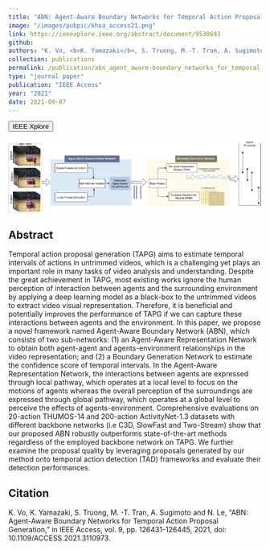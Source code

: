 ```yaml
---
title: "ABN: Agent-Aware Boundary Networks for Temporal Action Proposal Generation"
image: "/images/pubpic/khoa_access21.png"
link: https://ieeexplore.ieee.org/abstract/document/9530693
github: 
authors: "K. Vo, <b>K. Yamazaki</b>, S. Truong, M.-T. Tran, A. Sugimoto, and N. Le"
collection: publications
permalink: /publication/abn_agent_aware-boundary_networks_for_temporal_action_proposal_generation
type: "journal paper"
publication: "IEEE Access"
year: "2021"
date: 2021-09-07
---
```

<button class="btn btn-round btn-sm btn-ghost-blue" onclick="location.href='https://ieeexplore.ieee.org/abstract/document/9530693'">IEEE Xplore</button>

<p align="center"><img src="/images/abn.gif" width="750"/></p>

## Abstract
Temporal action proposal generation (TAPG) aims to estimate temporal intervals of actions in untrimmed videos, which is a challenging yet plays an important role in many tasks of video analysis and understanding. Despite the great achievement in TAPG, most existing works ignore the human perception of interaction between agents and the surrounding environment by applying a deep learning model as a black-box to the untrimmed videos to extract video visual representation. Therefore, it is beneficial and potentially improves the performance of TAPG if we can capture these interactions between agents and the environment. In this paper, we propose a novel framework named Agent-Aware Boundary Network (ABN), which consists of two sub-networks: (1) an Agent-Aware Representation Network to obtain both agent-agent and agents-environment relationships in the video representation; and (2) a Boundary Generation Network to estimate the confidence score of temporal intervals. In the Agent-Aware Representation Network, the interactions between agents are expressed through local pathway, which operates at a local level to focus on the motions of agents whereas the overall perception of the surroundings are expressed through global pathway, which operates at a global level to perceive the effects of agents-environment. Comprehensive evaluations on 20-action THUMOS-14 and 200-action ActivityNet-1.3 datasets with different backbone networks (i.e C3D, SlowFast and Two-Stream) show that our proposed ABN robustly outperforms state-of-the-art methods regardless of the employed backbone network on TAPG. We further examine the proposal quality by leveraging proposals generated by our method onto temporal action detection (TAD) frameworks and evaluate their detection performances.

## Citation
K. Vo, K. Yamazaki, S. Truong, M. -T. Tran, A. Sugimoto and N. Le, “ABN: Agent-Aware Boundary Networks for Temporal Action Proposal Generation,” in IEEE Access, vol. 9, pp. 126431-126445, 2021, doi: 10.1109/ACCESS.2021.3110973.
